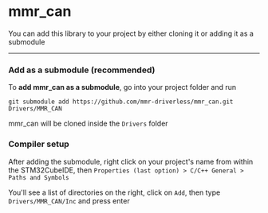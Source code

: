 # mmr_can

You can add this library to your project by either cloning it or adding it as a submodule

---

### Add as a submodule (recommended)
To **add mmr_can as a submodule**, go into your project folder and run
```
git submodule add https://github.com/mmr-driverless/mmr_can.git Drivers/MMR_CAN
```

mmr_can will be cloned inside the `Drivers` folder

### Compiler setup
After adding the submodule, right click on your project's name from within the STM32CubeIDE, then `Properties (last option) > C/C++ General > Paths and Symbols`

You'll see a list of directories on the right, click on `Add`, then type `Drivers/MMR_CAN/Inc` and press enter
